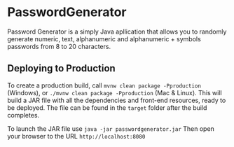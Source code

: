 # PasswordGenerator

Password Generator is a simply Java apllication that allows you to randomly generate numeric, text, alphanumeric and alphanumeric + symbols passwords from 8 to 20 characters.

## Deploying to Production

To create a production build, call `mvnw clean package -Pproduction` (Windows),
or `./mvnw clean package -Pproduction` (Mac & Linux).
This will build a JAR file with all the dependencies and front-end resources,
ready to be deployed. The file can be found in the `target` folder after the build completes.

To launch the JAR file use 
`java -jar passwordgenerator.jar`
Then open your browser to the URL `http://localhost:8080`
